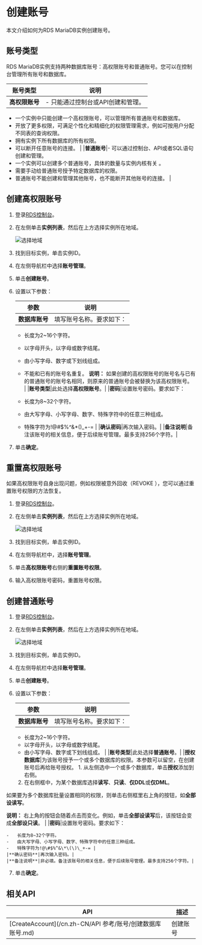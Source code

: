 # 创建账号

本文介绍如何为RDS MariaDB实例创建账号。

## 账号类型

RDS MariaDB实例支持两种数据库账号：高权限账号和普通账号。您可以在控制台管理所有账号和数据库。

|账号类型|说明|
|----|--|
|**高权限账号**|-   只能通过控制台或API创建和管理。
-   一个实例中只能创建一个高权限账号，可以管理所有普通账号和数据库。
-   开放了更多权限，可满足个性化和精细化的权限管理需求，例如可按用户分配不同表的查询权限。
-   拥有实例下所有数据库的所有权限。
-   可以断开任意账号的连接。 |
|**普通账号**|-   可以通过控制台、API或者SQL语句创建和管理。
-   一个实例可以创建多个普通账号，具体的数量与实例内核有关 。
-   需要手动给普通账号授予特定数据库的权限。
-   普通账号不能创建和管理其他账号，也不能断开其他账号的连接。 |

## 创建高权限账号

1.  登录[RDS控制台](https://rdsnext.console.aliyun.com)。
2.  在左侧单击**实例列表**，然后在上方选择实例所在地域。

    ![选择地域](https://static-aliyun-doc.oss-cn-hangzhou.aliyuncs.com/assets/img/zh-CN/3074469951/p36543.png)

3.  找到目标实例，单击实例ID。
4.  在左侧导航栏中选择**账号管理**。
5.  单击**创建账号**。
6.  设置以下参数：

    |参数|说明|
    |--|--|
    |**数据库账号**|填写账号名称。要求如下：

    -   长度为2~16个字符。
    -   以字母开头，以字母或数字结尾。
    -   由小写字母、数字或下划线组成。
    -   不能和已有的账号名重复。
**说明：** 如果创建的高权限账号的账号名与已有的普通账号的账号名相同，则原来的普通账号会被替换为该高权限账号。 |
    |**账号类型**|此处选择**高权限账号**。|
    |**密码**|设置账号密码。要求如下：

    -   长度为8~32个字符。
    -   由大写字母、小写字母、数字、特殊字符中的任意三种组成。
    -   特殊字符为!@\#$%^&\*\(\)\_+-= |
    |**确认密码**|再次输入密码。|
    |**备注说明**|备注该账号的相关信息，便于后续账号管理。最多支持256个字符。|

7.  单击**确定**。

## 重置高权限账号

如果高权限账号自身出现问题，例如权限被意外回收（REVOKE ），您可以通过重置账号权限的方法恢复。

1.  登录[RDS控制台](https://rdsnext.console.aliyun.com)。
2.  在左侧单击**实例列表**，然后在上方选择实例所在地域。

    ![选择地域](https://static-aliyun-doc.oss-cn-hangzhou.aliyuncs.com/assets/img/zh-CN/3074469951/p36543.png)

3.  找到目标实例，单击实例ID。
4.  在左侧导航栏中，选择**账号管理**。
5.  单击**高权限账号**右侧的**重置账号权限**。
6.  输入高权限账号密码，重置账号权限。

## 创建普通账号

1.  登录[RDS控制台](https://rdsnext.console.aliyun.com)。
2.  在左侧单击**实例列表**，然后在上方选择实例所在地域。

    ![选择地域](https://static-aliyun-doc.oss-cn-hangzhou.aliyuncs.com/assets/img/zh-CN/3074469951/p36543.png)

3.  找到目标实例，单击实例ID。
4.  在左侧导航栏中选择**账号管理**。
5.  单击**创建账号**。
6.  设置以下参数：

    |参数|说明|
    |--|--|
    |**数据库账号**|填写账号名称。要求如下：

    -   长度为2~16个字符。
    -   以字母开头，以字母或数字结尾。
    -   由小写字母、数字或下划线组成。 |
    |**账号类型**|此处选择**普通账号**。|
    |**授权数据库**|为该账号授予一个或多个数据库的权限。本参数可以留空，在创建账号后再给账号授权。     1.  从左侧选中一个或多个数据库，单击**授权**添加到右侧。
    2.  在右侧框中，为某个数据库选择**读写**、**只读**、**仅DDL**或**仅DML**。

如果要为多个数据库批量设置相同的权限，则单击右侧框里右上角的按钮，如**全部设读写**。

**说明：** 右上角的按钮会随着点击而变化。例如，单击**全部设读写**后，该按钮会变成**全部设只读**。 |
    |**密码**|设置账号密码。要求如下：

    -   长度为8~32个字符。
    -   由大写字母、小写字母、数字、特殊字符中的任意三种组成。
    -   特殊字符为!@\#$%^&\*\(\)\_+-= |
    |**确认密码**|再次输入密码。|
    |**备注说明**|非必填。备注该账号的相关信息，便于后续账号管理。最多支持256个字符。|

7.  单击**确定**。

## 相关API

|API|描述|
|---|--|
|[CreateAccount](/cn.zh-CN/API 参考/账号/创建数据库账号.md)|创建账号|

